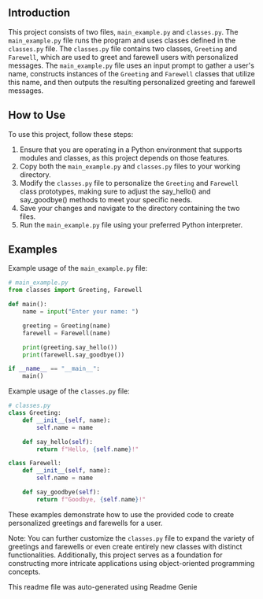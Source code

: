 
## Introduction

This project consists of two files, `main_example.py` and `classes.py`. The `main_example.py` file runs the program and uses classes defined in the `classes.py` file. The `classes.py` file contains two classes, `Greeting` and `Farewell`, which are used to greet and farewell users with personalized messages. The `main_example.py` file uses an input prompt to gather a user's name, constructs instances of the `Greeting` and `Farewell` classes that utilize this name, and then outputs the resulting personalized greeting and farewell messages.

## How to Use

To use this project, follow these steps:
1. Ensure that you are operating in a Python environment that supports modules and classes, as this project depends on those features.
2. Copy both the `main_example.py` and `classes.py` files to your working directory.
3. Modify the `classes.py` file to personalize the `Greeting` and `Farewell` class prototypes, making sure to adjust the say_hello() and say_goodbye() methods to meet your specific needs.
4. Save your changes and navigate to the directory containing the two files.
5. Run the `main_example.py` file using your preferred Python interpreter.

## Examples

Example usage of the `main_example.py` file:
```python
# main_example.py
from classes import Greeting, Farewell

def main():
    name = input("Enter your name: ")

    greeting = Greeting(name)
    farewell = Farewell(name)

    print(greeting.say_hello())
    print(farewell.say_goodbye())

if __name__ == "__main__":
    main()
```

Example usage of the `classes.py` file:
```python
# classes.py
class Greeting:
    def __init__(self, name):
        self.name = name

    def say_hello(self):
        return f"Hello, {self.name}!"

class Farewell:
    def __init__(self, name):
        self.name = name

    def say_goodbye(self):
        return f"Goodbye, {self.name}!"
```

These examples demonstrate how to use the provided code to create personalized greetings and farewells for a user. 

Note: You can further customize the `classes.py` file to expand the variety of greetings and farewells or even create entirely new classes with distinct functionalities. Additionally, this project serves as a foundation for constructing more intricate applications using object-oriented programming concepts.

This readme file was auto-generated using Readme Genie